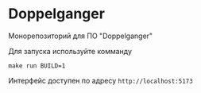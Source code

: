 # Doppelganger

Монорепозиторий для ПО "Doppelganger"

Для запуска используйте комманду

``make run BUILD=1``

Интерфейс доступен по адресу ``http://localhost:5173``